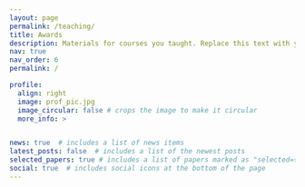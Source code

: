 ```yaml
---
layout: page
permalink: /teaching/
title: Awards
description: Materials for courses you taught. Replace this text with your description.
nav: true
nav_order: 6
permalink: /

profile:
  align: right
  image: prof_pic.jpg
  image_circular: false # crops the image to make it circular
  more_info: >


news: true  # includes a list of news items
latest_posts: false  # includes a list of the newest posts
selected_papers: true # includes a list of papers marked as "selected={true}"
social: true  # includes social icons at the bottom of the page
---
```

